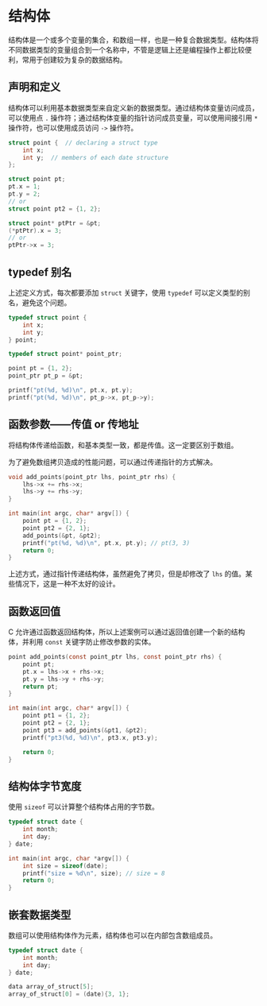 # 结构体

<div class="toc"></div>

结构体是一个或多个变量的集合，和数组一样，也是一种复合数据类型。结构体将不同数据类型的变量组合到一个名称中，不管是逻辑上还是编程操作上都比较便利，常用于创建较为复杂的数据结构。

## 声明和定义

结构体可以利用基本数据类型来自定义新的数据类型。通过结构体变量访问成员，可以使用点 `.` 操作符；通过结构体变量的指针访问成员变量，可以使用间接引用 `*` 操作符，也可以使用成员访问 `->` 操作符。

```c
struct point {  // declaring a struct type
    int x;
    int y;  // members of each date structure
};

struct point pt;
pt.x = 1;
pt.y = 2;
// or
struct point pt2 = {1, 2};

struct point* ptPtr = &pt;
(*ptPtr).x = 3;
// or
ptPtr->x = 3;
```

## typedef 别名

上述定义方式，每次都要添加 `struct` 关键字，使用 `typedef` 可以定义类型的别名，避免这个问题。

```c
typedef struct point {
    int x;
    int y;
} point;

typedef struct point* point_ptr;

point pt = {1, 2};
point_ptr pt_p = &pt;

printf("pt(%d, %d)\n", pt.x, pt.y);
printf("pt(%d, %d)\n", pt_p->x, pt_p->y);
```

## 函数参数——传值 or 传地址

将结构体传递给函数，和基本类型一致，都是传值。这一定要区别于数组。

为了避免数组拷贝造成的性能问题，可以通过传递指针的方式解决。

```c
void add_points(point_ptr lhs, point_ptr rhs) {
    lhs->x += rhs->x;
    lhs->y += rhs->y;
}

int main(int argc, char* argv[]) {
    point pt = {1, 2};
    point pt2 = {2, 1};
    add_points(&pt, &pt2);
    printf("pt(%d, %d)\n", pt.x, pt.y); // pt(3, 3)
    return 0;
}
```

上述方式，通过指针传递结构体，虽然避免了拷贝，但是却修改了 `lhs` 的值。某些情况下，这是一种不太好的设计。

## 函数返回值

C 允许通过函数返回结构体，所以上述案例可以通过返回值创建一个新的结构体，并利用 `const` 关键字防止修改参数的实体。

```c
point add_points(const point_ptr lhs, const point_ptr rhs) {
    point pt;
    pt.x = lhs->x + rhs->x;
    pt.y = lhs->y + rhs->y;
    return pt;
}

int main(int argc, char* argv[]) {
    point pt1 = {1, 2};
    point pt2 = {2, 1};
    point pt3 = add_points(&pt1, &pt2);
    printf("pt3(%d, %d)\n", pt3.x, pt3.y);

    return 0;
}
```

## 结构体字节宽度

使用 `sizeof` 可以计算整个结构体占用的字节数。

```c
typedef struct date {
    int month;
    int day;       
} date;

int main(int argc, char *argv[]) {
    int size = sizeof(date);    
    printf("size = %d\n", size); // size = 8
    return 0;
}
```

## 嵌套数据类型

数组可以使用结构体作为元素，结构体也可以在内部包含数组成员。

```c
typedef struct date {
    int month;
    int day;       
} date;

data array_of_struct[5];
array_of_struct[0] = (date){3, 1};
```
